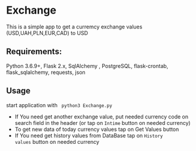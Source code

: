 # Exchange
This is a simple app to get a curremcy exchange values (USD,UAH,PLN,EUR,CAD) to USD

## Requirements:
Python 3.6.9+, Flask 2.x, SqlAlchemy , PostgreSQL, flask-crontab, flask_sqlalchemy, requests, json

## Usage
start application with <code> python3 Exchange.py </code>

* If You need get another exchange value, put needed currency code on search field in the header (or tap on <code>Intime</code> button on needed currency)
* To get new data of today currency values tap on Get Values button
* If You need get history values from DataBase tap on <code>History values</code> button on needed currency
